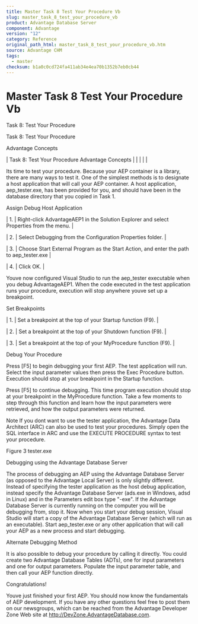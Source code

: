 ```yaml
---
title: Master Task 8 Test Your Procedure Vb
slug: master_task_8_test_your_procedure_vb
product: Advantage Database Server
component: Advantage
version: "12"
category: Reference
original_path_html: master_task_8_test_your_procedure_vb.htm
source: Advantage CHM
tags:
  - master
checksum: b1a0c0cd724fa411ab34e4ea70b1352b7eb0cb44
---
```


# Master Task 8 Test Your Procedure Vb

Task 8: Test Your Procedure

Task 8: Test Your Procedure

Advantage Concepts

| Task 8: Test Your Procedure  Advantage Concepts |  |  |  |  |

Its time to test your procedure. Because your AEP container is a library, there are many ways to test it. One of the simplest methods is to designate a host application that will call your AEP container. A host application, aep\_tester.exe, has been provided for you, and should have been in the database directory that you copied in Task 1.

Assign Debug Host Application

| 1. | Right-click AdvantageAEP1 in the Solution Explorer and select Properties from the menu. |

| 2. | Select Debugging from the Configuration Properties folder. |

| 3. | Choose Start External Program as the Start Action, and enter the path to aep\_tester.exe |

| 4. | Click OK. |

Youve now configured Visual Studio to run the aep\_tester executable when you debug AdvantageAEP1. When the code executed in the test application runs your procedure, execution will stop anywhere youve set up a breakpoint.

Set Breakpoints

| 1. | Set a breakpoint at the top of your Startup function (F9). |

| 2. | Set a breakpoint at the top of your Shutdown function (F9). |

| 3. | Set a breakpoint at the top of your MyProcedure function (F9). |

Debug Your Procedure

Press [F5] to begin debugging your first AEP. The test application will run. Select the input parameter values then press the Exec Procedure button. Execution should stop at your breakpoint in the Startup function.

Press [F5] to continue debugging. This time program execution should stop at your breakpoint in the MyProcedure function. Take a few moments to step through this function and learn how the input parameters were retrieved, and how the output parameters were returned.

Note If you dont want to use the tester application, the Advantage Data Architect (ARC) can also be used to test your procedures. Simply open the SQL interface in ARC and use the EXECUTE PROCEDURE syntax to test your procedure.

Figure 3 tester.exe

Debugging using the Advantage Database Server

The process of debugging an AEP using the Advantage Database Server (as opposed to the Advantage Local Server) is only slightly different. Instead of specifying the tester application as the host debug application, instead specify the Advantage Database Server (ads.exe in Windows, adsd in Linux) and in the Parameters edit box type "-exe". If the Advantage Database Server is currently running on the computer you will be debugging from, stop it. Now when you start your debug session, Visual Studio will start a copy of the Advantage Database Server (which will run as an executable). Start aep\_tester.exe or any other application that will call your AEP as a new process and start debugging.

Alternate Debugging Method

It is also possible to debug your procedure by calling it directly. You could create two Advantage Database Tables (ADTs), one for input parameters and one for output parameters. Populate the input parameter table, and then call your AEP function directly.

Congratulations!

Youve just finished your first AEP. You should now know the fundamentals of AEP development. If you have any other questions feel free to post them on our newsgroups, which can be reached from the Advantage Developer Zone Web site at http://DevZone.AdvantageDatabase.com.
